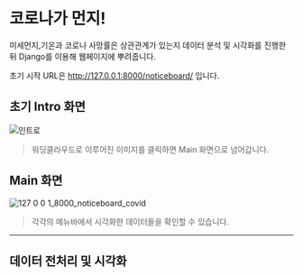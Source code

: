 # 코로나가 먼지!
미세먼지,기온과 코로나 사망률은 상관관계가 있는지 데이터 분석 및 시각화를 진행한 뒤 Django를 이용해 웹페이지에 뿌려줍니다.


초기 시작 URL은 http://127.0.0.1:8000/noticeboard/ 입니다.


## 초기 Intro 화면
![인트로](https://user-images.githubusercontent.com/46741844/127413535-a4bc1560-2781-4b7f-a6b7-ceef5397b60a.PNG)
> 워딩클라우드로 이루어진 이미지를 클릭하면 Main 화면으로 넘어갑니다.

## Main 화면
![127 0 0 1_8000_noticeboard_covid](https://user-images.githubusercontent.com/46741844/127414774-074977be-0331-4144-98ad-10daa253a428.png)
> 각각의 메뉴바에서 시각화한 데이터들을 확인할 수 있습니다.


***
## 데이터 전처리 및 시각화
